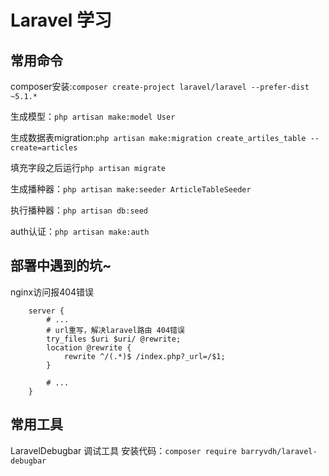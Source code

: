 # Laravel 学习

## 常用命令

composer安装:`composer create-project laravel/laravel --prefer-dist ~5.1.*`

生成模型：`php artisan make:model User`

生成数据表migration:`php artisan make:migration create_artiles_table --create=articles`

填充字段之后运行`php artisan migrate`

生成播种器：`php artisan make:seeder ArticleTableSeeder`

执行播种器：`php artisan db:seed`

auth认证：`php artisan make:auth`

## 部署中遇到的坑~
nginx访问报404错误

```
    server {
        # ...
        # url重写，解决laravel路由 404错误
        try_files $uri $uri/ @rewrite;
        location @rewrite {
            rewrite ^/(.*)$ /index.php?_url=/$1;
        }

        # ...
    }
```

## 常用工具

LaravelDebugbar 调试工具 安装代码：`composer require barryvdh/laravel-debugbar`

